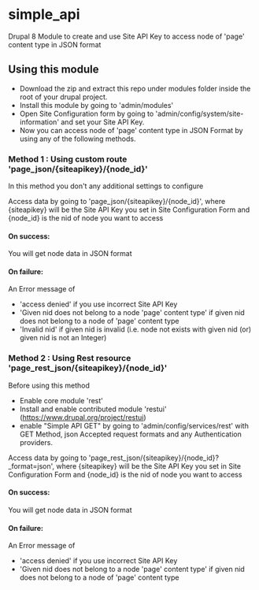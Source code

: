 # simple_api
Drupal 8 Module to create and use Site API Key to access node of 'page' content type in JSON format

## Using this module
- Download the zip and extract this repo under modules folder inside the root of your drupal project.
- Install this module by going to 'admin/modules'
- Open Site Configuration form by going to 'admin/config/system/site-information' and set your Site API Key.
- Now you can access node of 'page' content type in JSON Format by using any of the following methods.

### Method 1 : Using custom route 'page_json/{siteapikey}/{node_id}'
In this method you don't any additional settings to configure

Access data by going to 'page_json/{siteapikey}/{node_id}', where {siteapikey} will be the Site API Key you set in Site Configuration Form and {node_id} is the nid of node you want to access

#### On success:

You will get node data in JSON format

#### On failure:

An Error message of
- 'access denied' if you use incorrect Site API Key
- 'Given nid does not belong to a node 'page' content type' if given nid does not belong to a node of 'page' content type
- 'Invalid nid' if given nid is invalid (i.e. node not exists with given nid (or) given nid is not an Integer)


### Method 2 : Using Rest resource 'page_rest_json/{siteapikey}/{node_id}'
Before using this method
- Enable core module 'rest'
- Install and enable contributed module 'restui' (https://www.drupal.org/project/restui)
- enable "Simple API GET" by going to 'admin/config/services/rest' with GET Method,
json Accepted request formats and any  Authentication providers.


Access data by going to 'page_rest_json/{siteapikey}/{node_id}?_format=json', where {siteapikey} will be the Site API Key you set in Site Configuration Form and {node_id} is the nid of node you want to access

#### On success:

You will get node data in JSON format

#### On failure:

An Error message of
- 'access denied' if you use incorrect Site API Key
- 'Given nid does not belong to a node 'page' content type' if given nid does not belong to a node of 'page' content type
